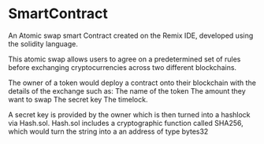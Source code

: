 # SmartContract
An Atomic swap smart Contract created on the Remix IDE, developed using the solidity language.

This atomic swap allows users to agree on a predetermined set of rules before exchanging cryptocurrencies across two different blockchains. 

The owner of a token would deploy a contract onto their blockchain with the details of the exchange such as:
The name of the token 
The amount they want to swap
The secret key
The timelock.

A secret key is provided by the owner which is then turned into a hashlock via Hash.sol. Hash.sol includes a cryptographic function called SHA256, which would turn the string into a an address of type bytes32


